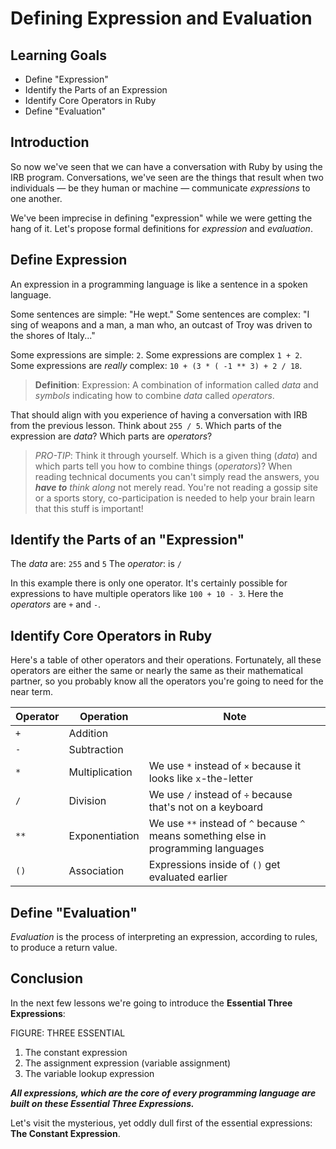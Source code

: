 # Defining Expression and Evaluation

## Learning Goals

* Define "Expression"
* Identify the Parts of an Expression
* Identify Core Operators in Ruby
* Define "Evaluation"

## Introduction

So now we've seen that we can have a conversation with Ruby by using the IRB
program. Conversations, we've seen are the things that result when two
individuals &mdash; be they human or machine &mdash; communicate _expressions_
to one another.

We've been imprecise in defining "expression" while we were getting the hang
of it. Let's propose formal definitions for _expression_ and _evaluation_.

## Define Expression

An expression in a programming language is like a sentence in a spoken
language.

Some sentences are simple: "He wept." Some sentences are complex: "I
sing of weapons and a man, a man who, an outcast of Troy was driven to the
shores of Italy..."

Some expressions are simple: `2`. Some expressions are complex `1 + 2`. Some
expressions are _really_ complex: `10 + (3 * ( -1 ** 3) + 2 / 18`.

> **Definition**: Expression: A combination of information called _data_ and
> _symbols_ indicating how to combine _data_ called _operators_.

That should align with you experience of having a conversation with IRB from
the previous lesson. Think about `255 / 5`.  Which parts of the expression are
_data_? Which parts are _operators_?

> *PRO-TIP*: Think it through yourself. Which is a given thing (_data_) and
> which parts tell you how to combine things (_operators_)?  When reading
> technical documents you can't simply read the answers, you ***have to***
> _think along_ not merely read.  You're not reading a gossip site or a sports
> story, co-participation is needed to help your brain learn that this stuff is
> important!

## Identify the Parts of an "Expression"

The _data_ are: `255` and `5`
The _operator_: is `/`

In this example there is only one operator. It's certainly possible for
expressions to have multiple operators like `100 + 10 - 3`. Here the
_operators_ are `+` and `-`.

## Identify Core Operators in Ruby

Here's a table of other operators and their operations. Fortunately, all these
operators are either the same or nearly the same as their mathematical partner,
so you probably know all the operators you're going to need for the near term.

|Operator|Operation|Note|
|--------|---------|----|
| `+` | Addition ||
| `-` | Subtraction ||
| `*` | Multiplication | We use `*` instead of `×` because it looks like `x`-the-letter|
| `/` | Division | We use `/` instead of `÷` because that's not on a keyboard|
| `**` | Exponentiation | We use `**` instead of `^` because `^` means something else in programming languages|
| `()` | Association | Expressions inside of `()` get evaluated earlier|

## Define "Evaluation"

_Evaluation_ is the process of interpreting an expression, according to rules,
to produce a return value.

## Conclusion

In the next few lessons we're going to introduce the **Essential Three
Expressions**:

FIGURE: THREE ESSENTIAL

1. The constant expression
2. The assignment expression (variable assignment)
3. The variable lookup expression

***All expressions, which are the core of every programming language are built
on these Essential Three Expressions.***

Let's visit the mysterious, yet oddly dull first of the essential expressions:
**The Constant Expression**.
